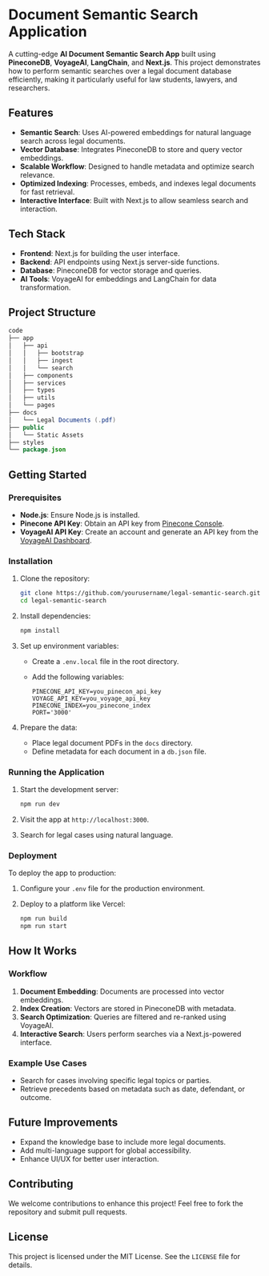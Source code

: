 # Document Semantic Search Application

A cutting-edge **AI Document Semantic Search App** built using **PineconeDB**, **VoyageAI**, **LangChain**, and **Next.js**. This project demonstrates how to perform semantic searches over a legal document database efficiently, making it particularly useful for law students, lawyers, and researchers.

## Features

- **Semantic Search**: Uses AI-powered embeddings for natural language search across legal documents.
- **Vector Database**: Integrates PineconeDB to store and query vector embeddings.
- **Scalable Workflow**: Designed to handle metadata and optimize search relevance.
- **Optimized Indexing**: Processes, embeds, and indexes legal documents for fast retrieval.
- **Interactive Interface**: Built with Next.js to allow seamless search and interaction.

## Tech Stack

- **Frontend**: Next.js for building the user interface.
- **Backend**: API endpoints using Next.js server-side functions.
- **Database**: PineconeDB for vector storage and queries.
- **AI Tools**: VoyageAI for embeddings and LangChain for data transformation.

## Project Structure

```java
code
├── app
│   ├── api
│   │   ├── bootstrap
│   │   ├── ingest
│   │   └── search
│   ├── components
│   ├── services
│   ├── types
│   ├── utils
│   └── pages
├── docs
│   └── Legal Documents (.pdf)
├── public
│   └── Static Assets
├── styles
└── package.json

```

## Getting Started

### Prerequisites

- **Node.js**: Ensure Node.js is installed.
- **Pinecone API Key**: Obtain an API key from [Pinecone Console](https://www.pinecone.io/).
- **VoyageAI API Key**: Create an account and generate an API key from the [VoyageAI Dashboard](https://www.voyage.ai/).

### Installation

1. Clone the repository:
    
    ```bash
    git clone https://github.com/yourusername/legal-semantic-search.git
    cd legal-semantic-search
    
    ```
    
2. Install dependencies:
    
    ```bash
    npm install
    
    ```
    
3. Set up environment variables:
    - Create a `.env.local` file in the root directory.
    - Add the following variables:
        
        ```
        PINECONE_API_KEY=you_pinecon_api_key
        VOYAGE_API_KEY=you_voyage_api_key
        PINECONE_INDEX=you_pinecone_index
        PORT='3000'
        
        ```
        
4. Prepare the data:
    - Place legal document PDFs in the `docs` directory.
    - Define metadata for each document in a `db.json` file.

### Running the Application

1. Start the development server:
    
    ```bash
    npm run dev
    
    ```
    
2. Visit the app at `http://localhost:3000`.
3. Search for legal cases using natural language.

### Deployment

To deploy the app to production:

1. Configure your `.env` file for the production environment.
2. Deploy to a platform like Vercel:
    
    ```bash
    npm run build
    npm run start
    
    ```
    

## How It Works

### Workflow

1. **Document Embedding**: Documents are processed into vector embeddings.
2. **Index Creation**: Vectors are stored in PineconeDB with metadata.
3. **Search Optimization**: Queries are filtered and re-ranked using VoyageAI.
4. **Interactive Search**: Users perform searches via a Next.js-powered interface.

### Example Use Cases

- Search for cases involving specific legal topics or parties.
- Retrieve precedents based on metadata such as date, defendant, or outcome.

## Future Improvements

- Expand the knowledge base to include more legal documents.
- Add multi-language support for global accessibility.
- Enhance UI/UX for better user interaction.

## Contributing

We welcome contributions to enhance this project! Feel free to fork the repository and submit pull requests.

## License

This project is licensed under the MIT License. See the `LICENSE` file for details.

